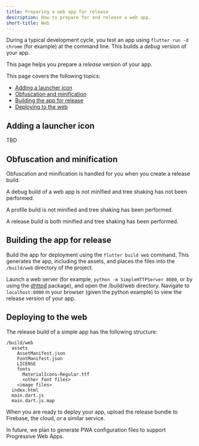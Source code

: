 ```yaml
---
title: Preparing a web app for release
description: How to prepare for and release a web app.
short-title: Web
---
```


During a typical development cycle,
you test an app using `flutter run -d chrome`
(for example) at the command line.
This builds a _debug_ version of your app.

This page helps you prepare a _release_ version
of your app.

This page covers the following topics:

* [Adding a launcher icon](#adding-a-launcher-icon)
* [Obfuscation and minification](#obfuscation-and-minification)
* [Building the app for release](#building-the-app-for-release)
* [Deploying to the web](#deploying-to-the-web)

## Adding a launcher icon

TBD

## Obfuscation and minification

Obfuscation and minification  is handled for you when you
create a release build.

A debug build of a web app is not minified and
tree shaking has not been performed.

A profile build is not minified and tree shaking
has been performed.

A release build is both minified and tree shaking
has been performed.

## Building the app for release

Build the app for deployment using the
`flutter build web` command.
This generates the app, including the assets,
and places the files into the `/build/web`
directory of the project.

Launch a web server (for example,
`python -m SimpleHTTPServer 8000`,
or by using the [dhttpd][] package),
and open the /build/web directory. Navigate to
`localhost:8000` in your browser
(given the python example)
to view the release version of your app.

## Deploying to the web

The release build of a simple app has the following structure:

```none
/build/web
  assets
    AssetManifest.json
    FontManifest.json
    LICENSE
    fonts
      MaterialIcons-Regular.ttf
      <other font files>
    <image files>
  index.html
  main.dart.js
  main.dart.js.map
```

When you are ready to deploy your app,
upload the release bundle
to Firebase, the cloud, or a similar service.

In future, we plan to generate PWA configuration files
to support Progressive Web Apps.

[dhttpd]: {{site.pub}}/packages/dhttpd
